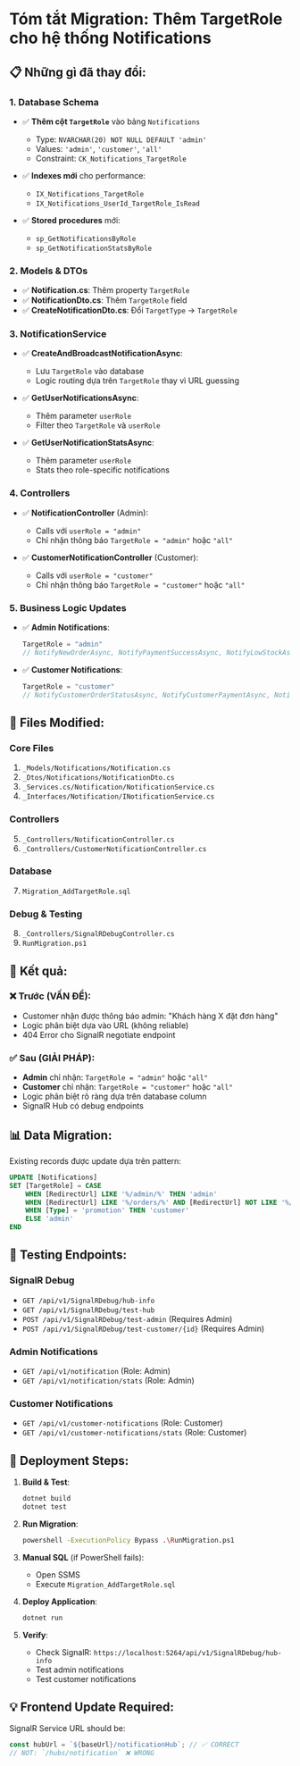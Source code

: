 # Tóm tắt Migration: Thêm TargetRole cho hệ thống Notifications

## 📋 Những gì đã thay đổi:

### 1. Database Schema
- ✅ **Thêm cột `TargetRole`** vào bảng `Notifications`
  - Type: `NVARCHAR(20) NOT NULL DEFAULT 'admin'`
  - Values: `'admin'`, `'customer'`, `'all'`
  - Constraint: `CK_Notifications_TargetRole`

- ✅ **Indexes mới** cho performance:
  - `IX_Notifications_TargetRole`
  - `IX_Notifications_UserId_TargetRole_IsRead`

- ✅ **Stored procedures** mới:
  - `sp_GetNotificationsByRole`
  - `sp_GetNotificationStatsByRole`

### 2. Models & DTOs
- ✅ **Notification.cs**: Thêm property `TargetRole`
- ✅ **NotificationDto.cs**: Thêm `TargetRole` field
- ✅ **CreateNotificationDto.cs**: Đổi `TargetType` → `TargetRole`

### 3. NotificationService
- ✅ **CreateAndBroadcastNotificationAsync**: 
  - Lưu `TargetRole` vào database
  - Logic routing dựa trên `TargetRole` thay vì URL guessing

- ✅ **GetUserNotificationsAsync**: 
  - Thêm parameter `userRole`
  - Filter theo `TargetRole` và `userRole`

- ✅ **GetUserNotificationStatsAsync**: 
  - Thêm parameter `userRole`
  - Stats theo role-specific notifications

### 4. Controllers
- ✅ **NotificationController** (Admin):
  - Calls với `userRole = "admin"`
  - Chỉ nhận thông báo `TargetRole = "admin"` hoặc `"all"`

- ✅ **CustomerNotificationController** (Customer):
  - Calls với `userRole = "customer"`
  - Chỉ nhận thông báo `TargetRole = "customer"` hoặc `"all"`

### 5. Business Logic Updates
- ✅ **Admin Notifications**:
  ```csharp
  TargetRole = "admin"
  // NotifyNewOrderAsync, NotifyPaymentSuccessAsync, NotifyLowStockAsync
  ```

- ✅ **Customer Notifications**:
  ```csharp
  TargetRole = "customer" 
  // NotifyCustomerOrderStatusAsync, NotifyCustomerPaymentAsync, NotifyCustomerPromotionAsync
  ```

## 🔧 Files Modified:

### Core Files
1. `_Models/Notifications/Notification.cs`
2. `_Dtos/Notifications/NotificationDto.cs`
3. `_Services.cs/Notification/NotificationService.cs`
4. `_Interfaces/Notification/INotificationService.cs`

### Controllers
5. `_Controllers/NotificationController.cs`
6. `_Controllers/CustomerNotificationController.cs`

### Database
7. `Migration_AddTargetRole.sql`

### Debug & Testing
8. `_Controllers/SignalRDebugController.cs`
9. `RunMigration.ps1`

## 🎯 Kết quả:

### ❌ Trước (VẤN ĐỀ):
- Customer nhận được thông báo admin: "Khách hàng X đặt đơn hàng"
- Logic phân biệt dựa vào URL (không reliable)
- 404 Error cho SignalR negotiate endpoint

### ✅ Sau (GIẢI PHÁP):
- **Admin** chỉ nhận: `TargetRole = "admin"` hoặc `"all"`
- **Customer** chỉ nhận: `TargetRole = "customer"` hoặc `"all"`
- Logic phân biệt rõ ràng dựa trên database column
- SignalR Hub có debug endpoints

## 📊 Data Migration:

Existing records được update dựa trên pattern:
```sql
UPDATE [Notifications] 
SET [TargetRole] = CASE 
    WHEN [RedirectUrl] LIKE '%/admin/%' THEN 'admin'
    WHEN [RedirectUrl] LIKE '%/orders/%' AND [RedirectUrl] NOT LIKE '%/admin/%' THEN 'customer'
    WHEN [Type] = 'promotion' THEN 'customer'
    ELSE 'admin'
END
```

## 🧪 Testing Endpoints:

### SignalR Debug
- `GET /api/v1/SignalRDebug/hub-info`
- `GET /api/v1/SignalRDebug/test-hub`
- `POST /api/v1/SignalRDebug/test-admin` (Requires Admin)
- `POST /api/v1/SignalRDebug/test-customer/{id}` (Requires Admin)

### Admin Notifications  
- `GET /api/v1/notification` (Role: Admin)
- `GET /api/v1/notification/stats` (Role: Admin)

### Customer Notifications
- `GET /api/v1/customer-notifications` (Role: Customer)  
- `GET /api/v1/customer-notifications/stats` (Role: Customer)

## 🚀 Deployment Steps:

1. **Build & Test**:
   ```bash
   dotnet build
   dotnet test
   ```

2. **Run Migration**:
   ```bash
   powershell -ExecutionPolicy Bypass .\RunMigration.ps1
   ```

3. **Manual SQL** (if PowerShell fails):
   - Open SSMS
   - Execute `Migration_AddTargetRole.sql`

4. **Deploy Application**:
   ```bash
   dotnet run
   ```

5. **Verify**:
   - Check SignalR: `https://localhost:5264/api/v1/SignalRDebug/hub-info`
   - Test admin notifications
   - Test customer notifications

## 💡 Frontend Update Required:

SignalR Service URL should be:
```javascript
const hubUrl = `${baseUrl}/notificationHub`; // ✅ CORRECT
// NOT: `/hubs/notification` ❌ WRONG
```